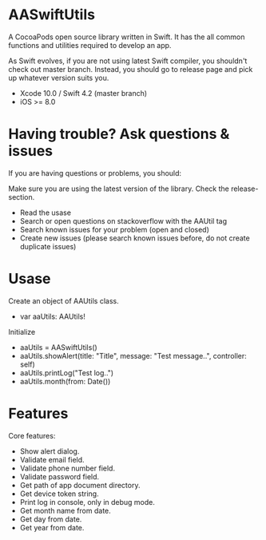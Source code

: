 # AASwiftUtils
A CocoaPods open source library written in Swift. It has the all common functions and utilities required to develop an app.

As Swift evolves, if you are not using latest Swift compiler, you shouldn't check out master branch. Instead, you should go to release page and pick up whatever version suits you.

- Xcode 10.0 / Swift 4.2 (master branch)
- iOS >= 8.0

# Having trouble? Ask questions & issues

If you are having questions or problems, you should:

Make sure you are using the latest version of the library. Check the release-section.
- Read the usase
- Search or open questions on stackoverflow with the AAUtil tag
- Search known issues for your problem (open and closed)
- Create new issues (please search known issues before, do not create duplicate issues)

# Usase

Create an object of AAUtils class.
- var aaUtils: AAUtils!

Initialize
- aaUtils = AASwiftUtils()
- aaUtils.showAlert(title: "Title", message: "Test message..", controller: self)
- aaUtils.printLog("Test log..")
- aaUtils.month(from: Date())

# Features

Core features:
- Show alert dialog.
- Validate email field.
- Validate phone number field.
- Validate password field.
- Get path of app document directory.
- Get device token string.
- Print log in console, only in debug mode.
- Get month name from date.
- Get day from date.
- Get year from date.
